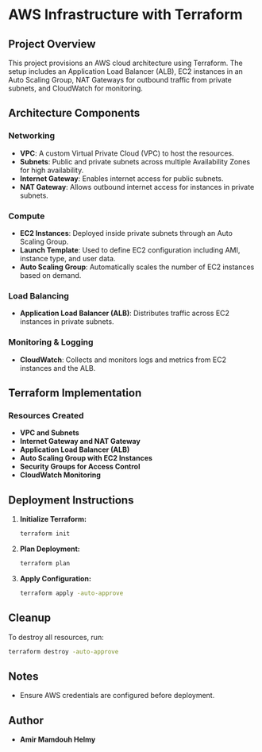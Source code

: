 # AWS Infrastructure with Terraform

## Project Overview
This project provisions an AWS cloud architecture using Terraform. The setup includes an Application Load Balancer (ALB), EC2 instances in an Auto Scaling Group, NAT Gateways for outbound traffic from private subnets, and CloudWatch for monitoring.

## Architecture Components

### **Networking**
- **VPC**: A custom Virtual Private Cloud (VPC) to host the resources.
- **Subnets**: Public and private subnets across multiple Availability Zones for high availability.
- **Internet Gateway**: Enables internet access for public subnets.
- **NAT Gateway**: Allows outbound internet access for instances in private subnets.

### **Compute**
- **EC2 Instances**: Deployed inside private subnets through an Auto Scaling Group.
- **Launch Template**: Used to define EC2 configuration including AMI, instance type, and user data.
- **Auto Scaling Group**: Automatically scales the number of EC2 instances based on demand.

### **Load Balancing**
- **Application Load Balancer (ALB)**: Distributes traffic across EC2 instances in private subnets.

### **Monitoring & Logging**
- **CloudWatch**: Collects and monitors logs and metrics from EC2 instances and the ALB.

## Terraform Implementation
### **Resources Created**
- **VPC and Subnets**
- **Internet Gateway and NAT Gateway**
- **Application Load Balancer (ALB)**
- **Auto Scaling Group with EC2 Instances**
- **Security Groups for Access Control**
- **CloudWatch Monitoring**

## Deployment Instructions
1. **Initialize Terraform:**
   ```sh
   terraform init
   ```
2. **Plan Deployment:**
   ```sh
   terraform plan
   ```
3. **Apply Configuration:**
   ```sh
   terraform apply -auto-approve
   ```

## Cleanup
To destroy all resources, run:
```sh
terraform destroy -auto-approve
```

## Notes
- Ensure AWS credentials are configured before deployment.

## Author
- **Amir Mamdouh Helmy**

